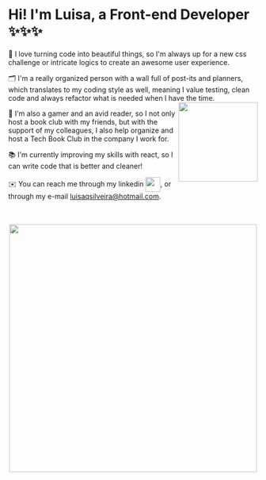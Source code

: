 <h1>Hi! I'm Luisa, a Front-end Developer ✨✨✨</h1>

💖 I love turning code into beautiful things, so I'm always up for a new css challenge or intricate logics to create an awesome user experience. 

🗂️ I'm a really organized person with a wall full of post-its and planners, which translates to my coding style as well, meaning I value testing, clean code and always refactor what is needed when I have the time. 
  <img align="right" src="https://media2.giphy.com/media/0IAPszdB8MMjPxNhFL/giphy.gif?cid=790b7611178708aeb84ef7fa3df2db0f6a1808fda6a4092c&rid=giphy.gif&ct=g" height="160" />
  
📖 I'm also a gamer and an avid reader, so I not only host a book club with my friends, but with the support of my colleagues, I also help organize and host a Tech Book Club in the company I work for.
  
📚 I'm currently improving my skills with react, so I can write code that is better and cleaner! 
  
✉️ You can reach me through my linkedin <a href="https://www.linkedin.com/in/luisa-q-silveira/" target="blank"><img align="center" src="https://cdn-icons-png.flaticon.com/512/3536/3536505.png" height="30" /></a>, or through my e-mail luisaqsilveira@hotmail.com.
</br>
</br>
</br>
  
<p align="center"><img src="https://github-readme-streak-stats.herokuapp.com?user=LuisaQuintian&theme=dracula" width="500" align="center"></p>

<!---
LuisaQS/LuisaQS is a ✨ special ✨ repository because its `README.md` (this file) appears on your GitHub profile.
You can click the Preview link to take a look at your changes.
--->
